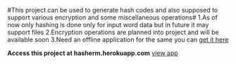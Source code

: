#This project can be used to generate hash codes and also supposed to support various encryption and some miscellaneous operations#
1.As of now only hashing is done only for input word data but in future it may support files
2.Encryption operations are planned into project and will be available soon
3.Need an offline application for the same you can [get it here](https://github.com/Maneesh43/python-tkinter/blob/master/Hasher.py) 










**Access this project at hasherm.herokuapp.com**
[view app](hasherm.herokuapp.com) 
